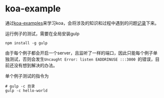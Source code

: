 # koa-example

通过[koa-examples]((https://github.com/koajs/examples))来学习koa，会将涉及的知识和过程中遇到的问题[记录](../notes)下来。

运行例子的测试，需要在全局安装gulp

```shell
npm install -g gulp
```

由于每个例子都会开启一个server，且监听了一样的端口，因此只能每个例子单独测试，否则会发生`Uncaught Error: listen EADDRINUSE :::3000 `的错误，目前还没有想到解决的办法。

单个例子测试的指令为

```shell
# gulp -c 目录
gulp -c hello-world
```